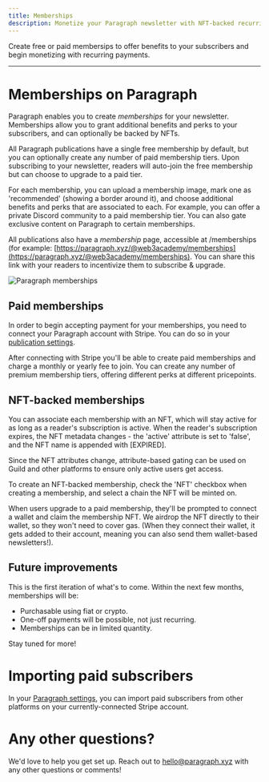 ```yaml
---
title: Memberships
description: Monetize your Paragraph newsletter with NFT-backed recurring memberships.
---
```


Create free or paid membersips to offer benefits to your subscribers and begin monetizing with recurring payments.

---

# Memberships on Paragraph

Paragraph enables you to create _memberships_ for your newsletter. Memberships allow you to grant additional benefits and perks to your subscribers, and can optionally be backed by NFTs.

All Paragraph publications have a single free membership by default, but you can optionally create any number of paid membership tiers. Upon subscribing to your newsletter, readers will auto-join the free membership but can choose to upgrade to a paid tier.

For each membership, you can upload a membership image, mark one as 'recommended' (showing a border around it), and choose additional benefits and perks that are associated to each. For example, you can offer a private Discord community to a paid membership tier. You can also gate exclusive content on Paragraph to certain memberships.

All publications also have a _membership_ page, accessible at /memberships (for example: [https://paragraph.xyz/@web3academy/memberships](https://paragraph.xyz/@web3academy/memberships). You can share this link with your readers to incentivize them to subscribe & upgrade.

![Paragraph memberships](/img/membership.png)

## Paid memberships

In order to begin accepting payment for your memberships, you need to connect your Paragraph account with Stripe. You can do so in your [publication settings](https://paragraph.xyz/settings/publication/memberships-token-gating).

After connecting with Stripe you'll be able to create paid memberships and charge a monthly or yearly fee to join. You can create any number of premium membership tiers, offering different perks at different pricepoints.

## NFT-backed memberships

You can associate each membership with an NFT, which will stay active for as long as a reader's subscription is active. When the reader's subscription expires, the NFT metadata changes - the 'active' attribute is set to 'false', and the NFT name is appended with [EXPIRED].

Since the NFT attributes change, attribute-based gating can be used on Guild and other platforms to ensure only active users get access.

To create an NFT-backed membership, check the 'NFT' checkbox when creating a membership, and select a chain the NFT will be minted on.

When users upgrade to a paid membership, they'll be prompted to connect a wallet and claim the membership NFT. We airdrop the NFT directly to their wallet, so they won't need to cover gas. (When they connect their wallet, it gets added to their account, meaning you can also send them wallet-based newsletters!).

## Future improvements

This is the first iteration of what's to come. Within the next few months, memberships will be:

* Purchasable using fiat or crypto.
* One-off payments will be possible, not just recurring.
* Memberships can be in limited quantity.

Stay tuned for more!

# Importing paid subscribers

In your [Paragraph settings](https://paragraph.xyz/settings/publication/import-export), you can import paid subscribers from other platforms on your currently-connected Stripe account.

# Any other questions?

We'd love to help you get set up. Reach out to hello@paragraph.xyz with any other questions or comments!
